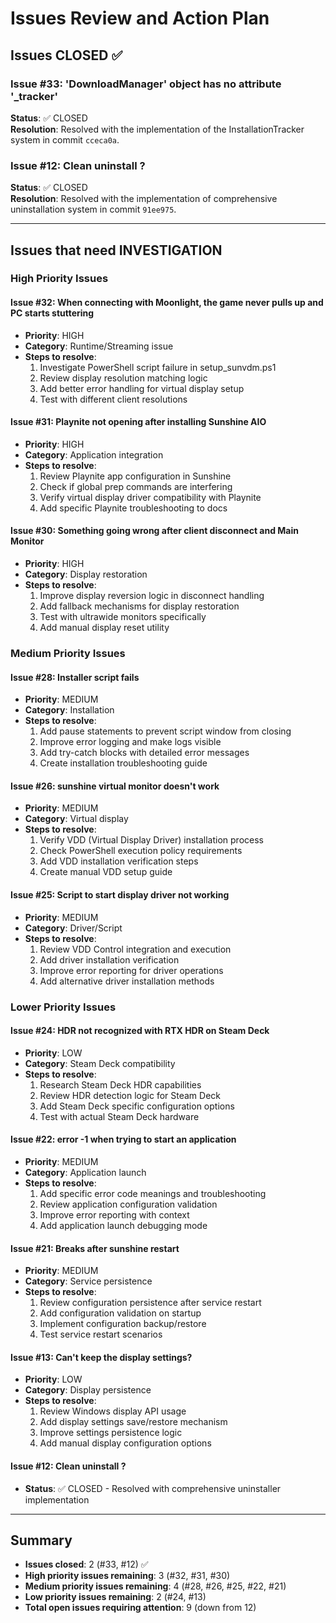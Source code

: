 # Issues Review and Action Plan

## Issues CLOSED ✅

### Issue #33: 'DownloadManager' object has no attribute '_tracker'
**Status**: ✅ CLOSED  
**Resolution**: Resolved with the implementation of the InstallationTracker system in commit `cceca0a`.

### Issue #12: Clean uninstall ?
**Status**: ✅ CLOSED  
**Resolution**: Resolved with the implementation of comprehensive uninstallation system in commit `91ee975`.

---

## Issues that need INVESTIGATION

### High Priority Issues

#### Issue #32: When connecting with Moonlight, the game never pulls up and PC starts stuttering
- **Priority**: HIGH
- **Category**: Runtime/Streaming issue
- **Steps to resolve**:
  1. Investigate PowerShell script failure in setup_sunvdm.ps1
  2. Review display resolution matching logic
  3. Add better error handling for virtual display setup
  4. Test with different client resolutions

#### Issue #31: Playnite not opening after installing Sunshine AIO  
- **Priority**: HIGH
- **Category**: Application integration
- **Steps to resolve**:
  1. Review Playnite app configuration in Sunshine
  2. Check if global prep commands are interfering
  3. Verify virtual display driver compatibility with Playnite
  4. Add specific Playnite troubleshooting to docs

#### Issue #30: Something going wrong after client disconnect and Main Monitor
- **Priority**: HIGH  
- **Category**: Display restoration
- **Steps to resolve**:
  1. Improve display reversion logic in disconnect handling
  2. Add fallback mechanisms for display restoration
  3. Test with ultrawide monitors specifically
  4. Add manual display reset utility

### Medium Priority Issues

#### Issue #28: Installer script fails
- **Priority**: MEDIUM
- **Category**: Installation
- **Steps to resolve**:
  1. Add pause statements to prevent script window from closing
  2. Improve error logging and make logs visible
  3. Add try-catch blocks with detailed error messages
  4. Create installation troubleshooting guide

#### Issue #26: sunshine virtual monitor doesn't work
- **Priority**: MEDIUM
- **Category**: Virtual display
- **Steps to resolve**:
  1. Verify VDD (Virtual Display Driver) installation process
  2. Check PowerShell execution policy requirements
  3. Add VDD installation verification steps
  4. Create manual VDD setup guide

#### Issue #25: Script to start display driver not working  
- **Priority**: MEDIUM
- **Category**: Driver/Script
- **Steps to resolve**:
  1. Review VDD Control integration and execution
  2. Add driver installation verification
  3. Improve error reporting for driver operations
  4. Add alternative driver installation methods

### Lower Priority Issues

#### Issue #24: HDR not recognized with RTX HDR on Steam Deck
- **Priority**: LOW
- **Category**: Steam Deck compatibility  
- **Steps to resolve**:
  1. Research Steam Deck HDR capabilities
  2. Review HDR detection logic for Steam Deck
  3. Add Steam Deck specific configuration options
  4. Test with actual Steam Deck hardware

#### Issue #22: error -1 when trying to start an application
- **Priority**: MEDIUM
- **Category**: Application launch
- **Steps to resolve**:
  1. Add specific error code meanings and troubleshooting
  2. Review application configuration validation
  3. Improve error reporting with context
  4. Add application launch debugging mode

#### Issue #21: Breaks after sunshine restart
- **Priority**: MEDIUM
- **Category**: Service persistence
- **Steps to resolve**:
  1. Review configuration persistence after service restart
  2. Add configuration validation on startup
  3. Implement configuration backup/restore
  4. Test service restart scenarios

#### Issue #13: Can't keep the display settings?
- **Priority**: LOW
- **Category**: Display persistence
- **Steps to resolve**:
  1. Review Windows display API usage
  2. Add display settings save/restore mechanism
  3. Improve settings persistence logic
  4. Add manual display configuration options

#### Issue #12: Clean uninstall ?
- **Status**: ✅ CLOSED - Resolved with comprehensive uninstaller implementation

---

## Summary
- **Issues closed**: 2 (#33, #12) ✅
- **High priority issues remaining**: 3 (#32, #31, #30)  
- **Medium priority issues remaining**: 4 (#28, #26, #25, #22, #21)
- **Low priority issues remaining**: 2 (#24, #13)
- **Total open issues requiring attention**: 9 (down from 12)